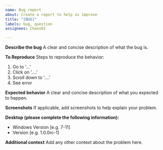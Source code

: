 ```yaml
---
name: Bug report
about: Create a report to help us improve
title: "[BUG]"
labels: bug, question
assignees: Chaos02

---
```


**Describe the bug**
A clear and concise description of what the bug is.

**To Reproduce**
Steps to reproduce the behavior:
1. Go to '...'
2. Click on '....'
3. Scroll down to '....'
4. See error

**Expected behavior**
A clear and concise description of what you expected to happen.

**Screenshots**
If applicable, add screenshots to help explain your problem.

**Desktop (please complete the following information):**
 - Windows Version [e.g. 7-11]
 - Version [e.g. 1.0.0rc-1]


**Additional context**
Add any other context about the problem here.
